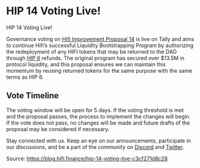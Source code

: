
# HIP 14 Voting Live!

HIP 14 Voting Live!

Governance voting on [Hifi Improvement Proposal 14](https://www.tally.xyz/gov/hifi-dao/proposal/13) is live on Tally and aims to continue Hifi’s successful Liquidity Bootstrapping Program by authorizing the redeployment of any HIFI tokens that may be returned to the DAO through [HIP 6](https://www.tally.xyz/gov/hifi-dao/proposal/5) refunds. The original program has secured over $13.5M in protocol liquidity, and this proposal ensures we can maintain this momentum by reusing returned tokens for the same purpose with the same terms as HIP 6.

## Vote Timeline

The voting window will be open for 5 days. If the voting threshold is met and the proposal passes, the process to implement the changes will begin. If the vote does not pass, no changes will be made and future drafts of the proposal may be considered if necessary.

Stay connected with us. Keep an eye on our announcements, participate in our discussions, and be a part of the community on [Discord](https://discord.com/invite/uGxaCppKSH) and [Twitter](https://twitter.com/hififinance).


Source: https://blog.hifi.finance/hip-14-voting-live-c3cf271d8c28
